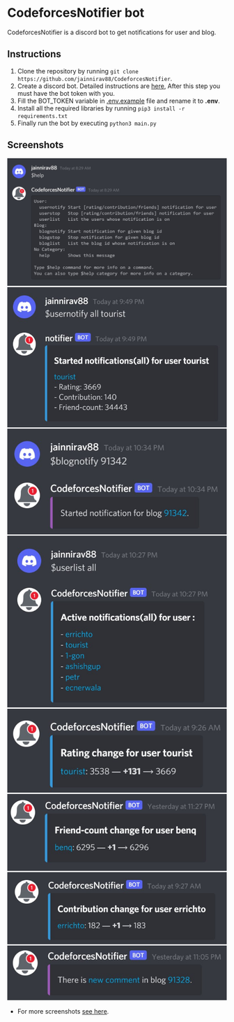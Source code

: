 # CodeforcesNotifier bot

CodeforcesNotifier is a discord bot to get notifications for user and blog.

## Instructions

1. Clone the repository by running `git clone https://github.com/jainnirav88/CodeforcesNotifier`.
2. Create a discord bot. Detailed instructions are [here](https://github.com/reactiflux/discord-irc/wiki/Creating-a-discord-bot-&-getting-a-token), After this step you must have the bot token with you.
3. Fill the BOT_TOKEN variable in [.env.example](/.env.example) file and rename it to **.env**.
4. Install all the required libraries by running `pip3 install -r requirements.txt`
5. Finally run the bot by executing `python3 main.py`

## Screenshots

![](/screenshots%20-%20discord%20bot/help-example-1.jpg)
![](/screenshots%20-%20discord%20bot/usernotify-all-example-1.jpg)
![](/screenshots%20-%20discord%20bot/blognotify-example-1.jpg)
![](/screenshots%20-%20discord%20bot/userlist-all-example-1.jpg)
![](/screenshots%20-%20discord%20bot/rating-change-example-1.jpg)
![](/screenshots%20-%20discord%20bot/friendcount-change-example-1.jpg)
![](/screenshots%20-%20discord%20bot/contribution-change-example-1.jpg)
![](/screenshots%20-%20discord%20bot/new-comment-example-1.jpg)

- For more screenshots [see here](/screenshots).